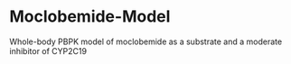 # Moclobemide-Model
Whole-body PBPK model of moclobemide as  a substrate and a moderate inhibitor of CYP2C19
